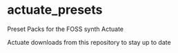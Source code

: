 # actuate_presets
Preset Packs for the FOSS synth Actuate

Actuate downloads from this repository to stay up to date
